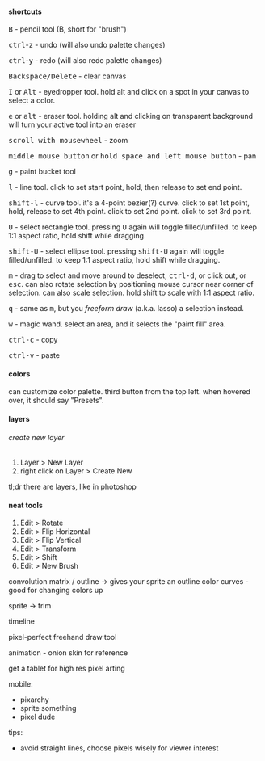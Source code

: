 #### shortcuts

<kbd>B</kbd> - pencil tool (B, short for "brush")

<kbd>ctrl</kbd>-<kbd>z</kbd> - undo (will also undo palette changes)

<kbd>ctrl</kbd>-<kbd>y</kbd> - redo (will also redo palette changes)

<kbd>Backspace/Delete</kbd> - clear canvas

<kbd>I</kbd> or <kbd>Alt</kbd> - eyedropper tool. hold alt and click on a spot in your canvas to select a color.

<kbd>e</kbd> or <kbd>alt</kbd> - eraser tool. holding alt and clicking on transparent background will turn your active tool into an eraser

<kbd>scroll with mousewheel</kbd> - zoom

<kbd>middle mouse button</kbd> or <kbd>hold space and left mouse button</kbd> - pan

<kbd>g</kbd> - paint bucket tool

<kbd>l</kbd> - line tool. click to set start point, hold, then release to set end point.

<kbd>shift-l</kbd> - curve tool. it's a 4-point bezier(?) curve.
click to set 1st point, hold, release to set 4th point. click to set 2nd point. click to set 3rd point.

<kbd>U</kbd> - select rectangle tool. pressing <kbd>U</kbd> again will toggle filled/unfilled.
to keep 1:1 aspect ratio, hold shift while dragging.

<kbd>shift-U</kbd> - select ellipse tool. pressing <kbd>shift-U</kbd> again will toggle filled/unfilled.
to keep 1:1 aspect ratio, hold shift while dragging.

<kbd>m</kbd> - drag to select and move around
to deselect, <kbd>ctrl-d</kbd>, or click out, or <kbd>esc</kbd>.
can also rotate selection by positioning mouse cursor near corner of selection.
can also scale selection.
hold shift to scale with 1:1 aspect ratio.

<kbd>q</kbd> - same as <kbd>m</kbd>, but you _freeform draw_ (a.k.a. lasso) a selection instead.

<kbd>w</kbd> - magic wand. select an area, and it selects the "paint fill" area.

<kbd>ctrl-c</kbd> - copy

<kbd>ctrl-v</kbd> - paste

#### colors

can customize color palette.
third button from the top left.
when hovered over, it should say "Presets".

#### layers

###### create new layer

1. Layer > New Layer
2. right click on Layer > Create New

tl;dr there are layers, like in photoshop

#### neat tools

1. Edit > Rotate
2. Edit > Flip Horizontal
3. Edit > Flip Vertical
4. Edit > Transform
5. Edit > Shift
6. Edit > New Brush

convolution matrix / outline -> gives your sprite an outline
color curves - good for changing colors up

sprite -> trim

timeline

pixel-perfect freehand draw tool

animation - onion skin for reference

get a tablet for high res pixel arting

mobile:

- pixarchy
- sprite something
- pixel dude

tips:

- avoid straight lines, choose pixels wisely for viewer interest
